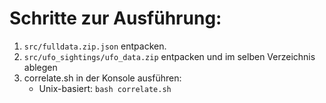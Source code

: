 # Schritte zur Ausführung:
1. ```src/fulldata.zip.json``` entpacken.
2. ```src/ufo_sightings/ufo_data.zip``` entpacken und im selben Verzeichnis ablegen
3. correlate.sh in der Konsole ausführen:
      - Unix-basiert: ```bash correlate.sh ```
  
